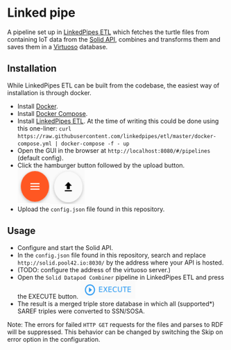 # Linked pipe

A pipeline set up in [LinkedPipes ETL](https://etl.linkedpipes.com/) which fetches the turtle files from containing IoT data from the [Solid API](), combines and transforms them and saves them in a [Virtuoso](https://virtuoso.openlinksw.com/) database.

## Installation

While LinkedPipes ETL can be built from the codebase, the easiest way of installation is through docker.

- Install [Docker](https://docs.docker.com/get-docker/).
- Install [Docker Compose](https://docs.docker.com/compose/install/).
- Install [LinkedPipes ETL](https://etl.linkedpipes.com/installation/). At the time of writing this could be done using this one-liner:
  `curl https://raw.githubusercontent.com/linkedpipes/etl/master/docker-compose.yml | docker-compose -f - up`
- Open the GUI in the browser at `http://localhost:8080/#/pipelines` (default config).
- Click the hamburger button followed by the upload button.
  ![image-20200828145516395](README.assets/image-20200828145516395.png)
- Upload the `config.json` file found in this repository.

## Usage

- Configure and start the Solid API.
- In the `config.json` file found in this repository, search and replace `http://solid.pool42.io:8030/` by the address where your API is hosted.
- (TODO: configure the address of the virtuoso server.)
- Open the `Solid Datapod Combiner` pipeline in LinkedPipes ETL and press the EXECUTE button.
  ![image-20200828150138253](README.assets/image-20200828150138253.png)
- The result is a merged triple store database in which all (supported*) SAREF triples were converted to SSN/SOSA.

Note: The errors for failed `HTTP GET` requests for the files and parses to RDF will be suppressed. This behavior can be changed by switching the Skip on error option in the configuration.

